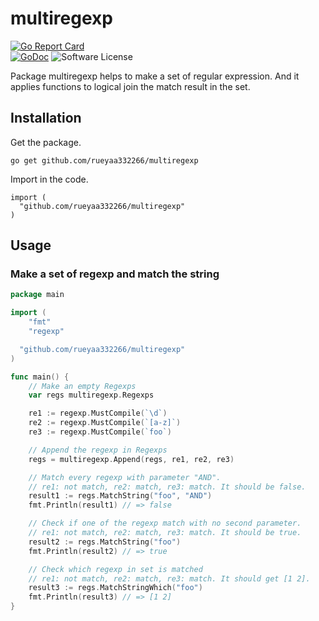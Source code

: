 # multiregexp	

[![Go Report Card](https://goreportcard.com/badge/github.com/rueyaa332266/multiregexp)](https://goreportcard.com/report/github.com/rueyaa332266/multiregexp)	
[![GoDoc](https://godoc.org/github.com/rueyaa332266/multiregexp?status.svg)](https://godoc.org/github.com/rueyaa332266/multiregexp)	
![Software License](https://img.shields.io/badge/license-MIT-brightgreen.svg?style=flat-square)	

Package multiregexp helps to make a set of regular expression. And it applies functions to logical join the match result in the set.	

## Installation	
Get the package.	
```	
go get github.com/rueyaa332266/multiregexp	
```	

Import in the code.	
```	
import (	
  "github.com/rueyaa332266/multiregexp"	
)	
```	

## Usage	

### Make a set of regexp and match the string	

```go
package main

import (
	"fmt"
	"regexp"

  "github.com/rueyaa332266/multiregexp"
)

func main() {
	// Make an empty Regexps
	var regs multiregexp.Regexps

	re1 := regexp.MustCompile(`\d`)
	re2 := regexp.MustCompile(`[a-z]`)
	re3 := regexp.MustCompile(`foo`)

	// Append the regexp in Regexps
	regs = multiregexp.Append(regs, re1, re2, re3)

	// Match every regexp with parameter "AND".
	// re1: not match, re2: match, re3: match. It should be false.
	result1 := regs.MatchString("foo", "AND")
	fmt.Println(result1) // => false

	// Check if one of the regexp match with no second parameter.
	// re1: not match, re2: match, re3: match. It should be true.
	result2 := regs.MatchString("foo")
	fmt.Println(result2) // => true

	// Check which regexp in set is matched
	// re1: not match, re2: match, re3: match. It should get [1 2].
	result3 := regs.MatchStringWhich("foo")
	fmt.Println(result3) // => [1 2]
}
```